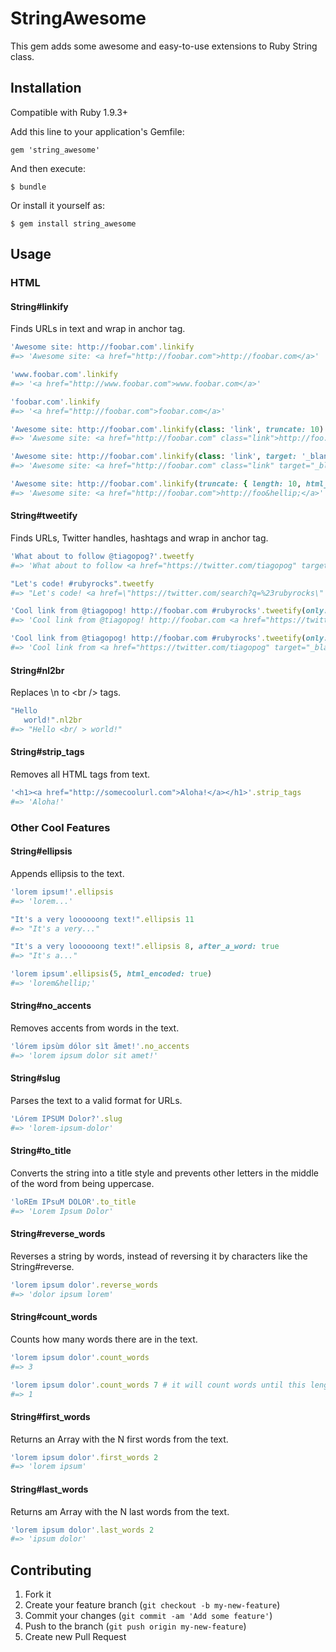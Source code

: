 # StringAwesome

This gem adds some awesome and easy-to-use extensions to Ruby String class.

## Installation

Compatible with Ruby 1.9.3+

Add this line to your application's Gemfile:

    gem 'string_awesome'

And then execute:

    $ bundle

Or install it yourself as:

    $ gem install string_awesome

## Usage

### HTML

#### String#linkify

Finds URLs in text and wrap in anchor tag.

``` ruby
'Awesome site: http://foobar.com'.linkify
#=> 'Awesome site: <a href="http://foobar.com">http://foobar.com</a>' 

'www.foobar.com'.linkify
#=> '<a href="http://www.foobar.com">www.foobar.com</a>'

'foobar.com'.linkify
#=> '<a href="http://foobar.com">foobar.com</a>'

'Awesome site: http://foobar.com'.linkify(class: 'link', truncate: 10)
#=> 'Awesome site: <a href="http://foobar.com" class="link">http://foo...</a>'

'Awesome site: http://foobar.com'.linkify(class: 'link', target: '_blank')
#=> 'Awesome site: <a href="http://foobar.com" class="link" target="_blank">http://foobar.com</a>'

'Awesome site: http://foobar.com'.linkify(truncate: { length: 10, html_encoded: true })
#=> 'Awesome site: <a href="http://foobar.com">http://foo&hellip;</a>'
```

#### String#tweetify

Finds URLs, Twitter handles, hashtags and wrap in anchor tag.

``` ruby
'What about to follow @tiagopog?'.tweetfy
#=> 'What about to follow <a href="https://twitter.com/tiagopog" target="_blank" class="tt-handle">@tiagopog</a>?'

"Let's code! #rubyrocks".tweetfy
#=> "Let's code! <a href=\"https://twitter.com/search?q=%23rubyrocks\" target=\"_blank\" class=\"hashtag\">#rubyrocks</a>"

'Cool link from @tiagopog! http://foobar.com #rubyrocks'.tweetify(only: [:hashtag])
#=> 'Cool link from @tiagopog! http://foobar.com <a href="https://twitter.com/search?q=%23rubyrocks" target="_blank" class="hashtag">#rubyrocks</a>'

'Cool link from @tiagopog! http://foobar.com #rubyrocks'.tweetify(only: [:hashtag, :tt_handle])
#=> 'Cool link from <a href="https://twitter.com/tiagopog" target="_blank" class="tt-handle">@tiagopog</a>! http://foobar.com <a href="https://twitter.com/search?q=%23rubyrocks" target="_blank" class="hashtag">#rubyrocks</a>'
```

#### String#nl2br

Replaces \n to \<br /\> tags.

``` ruby
"Hello 
   world!".nl2br
#=> "Hello <br/ > world!"
```

#### String#strip_tags

Removes all HTML tags from text.

``` ruby
'<h1><a href="http://somecoolurl.com">Aloha!</a></h1>'.strip_tags
#=> 'Aloha!'
```

### Other Cool Features

#### String#ellipsis

Appends ellipsis to the text.

``` ruby
'lorem ipsum!'.ellipsis
#=> 'lorem...'

"It's a very loooooong text!".ellipsis 11
#=> "It's a very..."

"It's a very loooooong text!".ellipsis 8, after_a_word: true
#=> "It's a..."

'lorem ipsum'.ellipsis(5, html_encoded: true)
#=> 'lorem&hellip;'
```

#### String#no_accents

Removes accents from words in the text.

``` ruby
'lórem ipsùm dólor sìt ãmet!'.no_accents
#=> 'lorem ipsum dolor sit amet!'
```

#### String#slug

Parses the text to a valid format for URLs.

``` ruby
'Lórem IPSUM Dolor?'.slug
#=> 'lorem-ipsum-dolor'
```

#### String#to_title

Converts the string into a title style and prevents other letters in the middle of the word from being uppercase.

``` ruby
'loREm IPsuM DOLOR'.to_title
#=> 'Lorem Ipsum Dolor'
```

#### String#reverse_words

Reverses a string by words, instead of reversing it by characters like the String#reverse.

``` ruby
'lorem ipsum dolor'.reverse_words
#=> 'dolor ipsum lorem'
```

#### String#count_words

Counts how many words there are in the text.

``` ruby
'lorem ipsum dolor'.count_words
#=> 3

'lorem ipsum dolor'.count_words 7 # it will count words until this length: 7
#=> 1
```

#### String#first_words

Returns an Array with the N first words from the text.

``` ruby
'lorem ipsum dolor'.first_words 2
#=> 'lorem ipsum'
```

#### String#last_words

Returns am Array with the N last words from the text.

``` ruby
'lorem ipsum dolor'.last_words 2
#=> 'ipsum dolor'
```

## Contributing

1. Fork it
2. Create your feature branch (`git checkout -b my-new-feature`)
3. Commit your changes (`git commit -am 'Add some feature'`)
4. Push to the branch (`git push origin my-new-feature`)
5. Create new Pull Request
